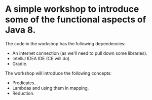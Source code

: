 # A simple workshop to introduce some of the functional aspects of Java 8.

The code in the workshop has the following dependencies:

- An internet connection (as we'll need to pull down some libraries).
- IntelliJ IDEA IDE (CE will do).
- Gradle.

The workshop will introduce the following concepts:
 
- Predicates.
- Lambdas and using them in mapping.
- Reduction.